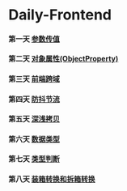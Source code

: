 # Daily-Frontend

#### 第一天 [参数传值](https://github.com/zhl1232/Daily-Frontend/issues/1)
#### 第二天 [对象属性(ObjectProperty)](https://github.com/zhl1232/Daily-Frontend/issues/2)
#### 第三天 [前端跨域](https://github.com/zhl1232/Daily-Frontend/issues/3)
#### 第四天 [防抖节流](https://github.com/zhl1232/Daily-Frontend/issues/4)
#### 第五天 [深浅拷贝](https://github.com/zhl1232/Daily-Frontend/issues/5)
#### 第六天 [数据类型](https://github.com/zhl1232/Daily-Frontend/issues/6)
#### 第七天 [类型判断](https://github.com/zhl1232/Daily-Frontend/issues/7)
#### 第八天 [装箱转换和拆箱转换](https://github.com/zhl1232/Daily-Frontend/issues/8)
